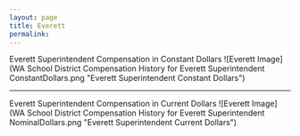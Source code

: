 ```yaml
---
layout: page
title: Everett
permalink: 
---
```



Everett Superintendent Compensation in Constant Dollars
![Everett Image](WA School District Compensation History for Everett Superintendent ConstantDollars.png "Everett Superintendent Constant Dollars")

___

Everett Superintendent Compensation in Current Dollars
![Everett Image](WA School District Compensation History for Everett Superintendent NominalDollars.png "Everett Superintendent Current Dollars")

